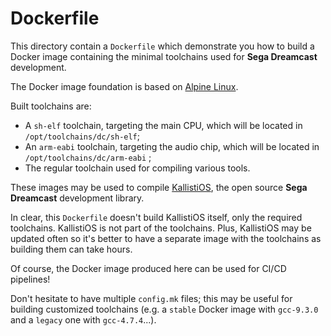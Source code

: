 # Dockerfile

This directory contain a `Dockerfile` which demonstrate you how to build a
Docker image containing the minimal toolchains used for **Sega Dreamcast**
development.

The Docker image foundation is based on [Alpine Linux](https://alpinelinux.org/).

Built toolchains are:
* A `sh-elf` toolchain, targeting the main CPU, which will be located in 
  `/opt/toolchains/dc/sh-elf`;
* An `arm-eabi` toolchain, targeting the audio chip, which will be located in
  `/opt/toolchains/dc/arm-eabi` ;
* The regular toolchain used for compiling various tools.

These images may be used to compile [KallistiOS](https://en.wikipedia.org/wiki/KallistiOS),
the open source **Sega Dreamcast** development library.

In clear, this `Dockerfile` doesn't build KallistiOS itself, only the required
toolchains. KallistiOS is not part of the toolchains. Plus, KallistiOS may be
updated often so it's better to have a separate image with the toolchains as
building them can take hours.

Of course, the Docker image produced here can be used for CI/CD pipelines!

Don't hesitate to have multiple `config.mk` files; this may be useful for
building customized toolchains (e.g. a `stable` Docker image with `gcc-9.3.0`
and a `legacy` one with `gcc-4.7.4`...).
